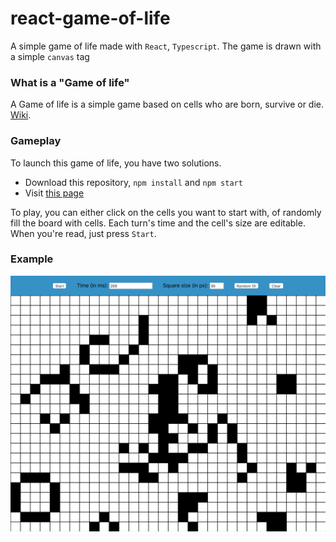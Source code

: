 # react-game-of-life
A simple game of life made with `React`, `Typescript`. The game is drawn with a simple `canvas` tag

### What is a "Game of life"

A Game of life is a simple game based on cells who are born, survive or die. [Wiki](https://en.wikipedia.org/wiki/Conway%27s_Game_of_Life).

### Gameplay

To launch this game of life, you have two solutions.
* Download this repository, `npm install` and `npm start`
* Visit [this page](http://guillaumemunsch.github.io/projects/react-game-of-life)

To play, you can either click on the cells you want to start with, of randomly fill the board with cells. Each turn's time and the cell's size are editable.
When you're read, just press `Start`.

### Example

![Screenshot](https://raw.githubusercontent.com/GuillaumeMunsch/react-game-of-life/master/public/game-of-life-screenshot.png)

